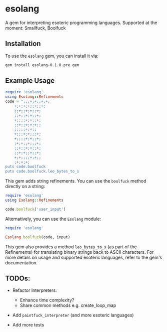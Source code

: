 # esolang

A gem for interpreting esoteric programming languages.
Supported at the moment: Smallfuck, Boolfuck

## Installation

To use the `esolang` gem, you can install it via:

```bash
gem install esolang-0.1.0.pre.gem
```

## Example Usage
```ruby
require 'esolang'
using Esolang::Refinements
code = ";;;+;+;;+;+;
    +;+;+;+;;+;;+;
    ;;+;;+;+;;+;
    ;;+;;+;+;;+;
    +;;;;+;+;;+;
    ;;+;;+;+;+;;
    ;;;;;+;+;;
    +;;;+;+;;;+;
    +;;;;+;+;;+;
    ;+;+;;+;;;+;
    ;;+;;+;+;;+;
    ;;+;+;;+;;+;
    +;+;;;;+;+;;
    ;+;+;+;
puts code.boolfuck
puts code.boolfuck.leo_bytes_to_s
```
This gem adds string refinements. You can use the `boolfuck` method directly on a string:
```ruby
require 'esolang'
using Esolang::Refinements

code.boolfuck('user_input')
```
Alternatively, you can use the `Esolang` module:
```ruby
require 'esolang'

Esolang.boolfuck(code, input)
```
This gem also provides a method `leo_bytes_to_s` (as part of the Refinements) for translating binary strings back to ASCII characters.
For more details on usage and supported esoteric languages, refer to the gem's documentation.

## TODOs:

- Refactor Interpreters:
  - Enhance time complexity?
  - Share common methods e.g. create_loop_map

- Add `paintfuck_interpreter` (and more esoteric languages)

- Add more tests
